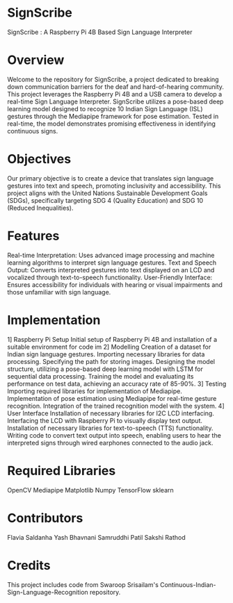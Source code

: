 # SignScribe
SignScribe : A Raspberry Pi 4B Based Sign Language Interpreter

# Overview

Welcome to the repository for SignScribe, a project dedicated to breaking down communication barriers for the deaf and hard-of-hearing community. This project leverages the Raspberry Pi 4B and a USB camera to develop a real-time Sign Language Interpreter. SignScribe utilizes a pose-based deep learning model designed to recognize 10 Indian Sign Language (ISL) gestures through the Mediapipe framework for pose estimation. Tested in real-time, the model demonstrates promising effectiveness in identifying continuous signs.

# Objectives

Our primary objective is to create a device that translates sign language gestures into text and speech, promoting inclusivity and accessibility. This project aligns with the United Nations Sustainable Development Goals (SDGs), specifically targeting SDG 4 (Quality Education) and SDG 10 (Reduced Inequalities).

# Features

Real-time Interpretation: Uses advanced image processing and machine learning algorithms to interpret sign language gestures.
Text and Speech Output: Converts interpreted gestures into text displayed on an LCD and vocalized through text-to-speech functionality.
User-Friendly Interface: Ensures accessibility for individuals with hearing or visual impairments and those unfamiliar with sign language.

# Implementation

1] Raspberry Pi Setup
Initial setup of Raspberry Pi 4B and installation of a suitable environment for code im
2] Modelling
Creation of a dataset for Indian sign language gestures.
Importing necessary libraries for data processing.
Specifying the path for storing images.
Designing the model structure, utilizing a pose-based deep learning model with LSTM for sequential data processing.
Training the model and evaluating its performance on test data, achieving an accuracy rate of 85-90%.
3] Testing
Importing required libraries for implementation of Mediapipe.
Implementation of pose estimation using Mediapipe for real-time gesture recognition.
Integration of the trained recognition model with the system.
4] User Interface
Installation of necessary libraries for I2C LCD interfacing.
Interfacing the LCD with Raspberry Pi to visually display text output.
Installation of necessary libraries for text-to-speech (TTS) functionality.
Writing code to convert text output into speech, enabling users to hear the interpreted signs through wired earphones connected to the audio jack.

# Required Libraries
OpenCV
Mediapipe
Matplotlib
Numpy
TensorFlow
sklearn

# Contributors
Flavia Saldanha
Yash Bhavnani
Samruddhi Patil
Sakshi Rathod

# Credits
This project includes code from Swaroop Srisailam's Continuous-Indian-Sign-Language-Recognition repository.
